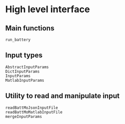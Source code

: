 # High level interface

## Main functions

```@docs
run_battery
```

## Input types

```@docs
AbstractInputParams
DictInputParams
InputParams
MatlabInputParams
```

## Utility to read and manipulate input 

```@docs
readBattMoJsonInputFile
readBattMoMatlabInputFile
mergeInputParams
```
